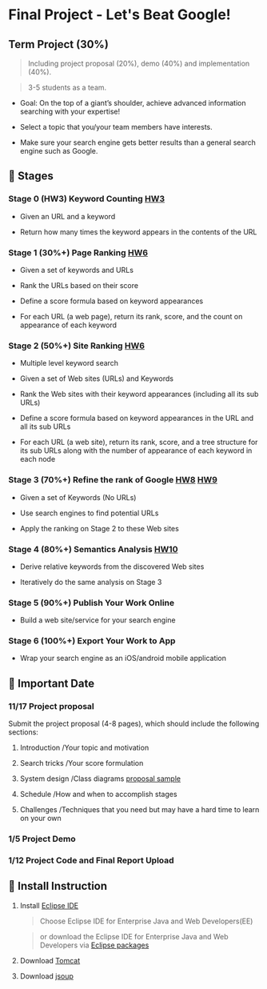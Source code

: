 # Final Project - Let's Beat Google! #

## Term Project (30%) ##

> Including project proposal (20%), demo (40%) and implementation (40%).

> 3-5 students as a team.

- Goal: On the top of a giant’s shoulder, achieve advanced information searching with your expertise!

- Select a topic that you/your team members have interests.

- Make sure your search engine gets better results than a general search engine such as Google. 

## :pushpin: Stages ##
### Stage 0 (HW3) Keyword Counting [HW3](https://github.com/YiChingLLin/2022DataStructure/tree/master/lab3)
- Given an URL and a keyword

- Return how many times the keyword appears in the contents of the URL

### Stage 1 (30%+) Page Ranking [HW6](https://github.com/YiChingLLin/2022DataStructure/tree/master/lab6)
- Given a set of keywords and URLs

- Rank the URLs based on their score

- Define a score formula based on keyword appearances

- For each URL (a web page), return its rank, score, and the count on appearance of each keyword 

### Stage 2 (50%+) Site Ranking [HW6](https://github.com/YiChingLLin/2022DataStructure/tree/master/lab6)
- Multiple level keyword search

- Given a set of Web sites (URLs) and Keywords

- Rank the Web sites with their keyword appearances (including all its sub URLs)

- Define a score formula based on keyword appearances in the URL and all its sub URLs

- For each URL (a web site), return its rank, score, and a tree structure for its sub URLs along with the number of appearance of each keyword in each node

### Stage 3 (70%+) Refine the rank of Google [HW8](https://github.com/YiChingLLin/2022DataStructure/tree/master/lab8) [HW9](https://github.com/YiChingLLin/2022DataStructure/tree/master/lab9)
- Given a set of Keywords (No URLs)

- Use search engines to find potential URLs

- Apply the ranking on Stage 2 to these Web sites

### Stage 4 (80%+) Semantics Analysis [HW10](https://github.com/YiChingLLin/2022DataStructure/tree/master/lab10)
- Derive relative keywords from the discovered Web sites

- Iteratively do the same analysis on Stage 3

### Stage 5 (90%+) Publish Your Work Online
- Build a web site/service for your search engine

### Stage 6 (100%+) Export Your Work to App
- Wrap your search engine as an iOS/android mobile application 

## :date: Important Date ##
### 11/17 Project proposal
Submit the project proposal (4-8 pages), which should include the following sections:

1. Introduction /Your topic and motivation

2. Search tricks /Your score formulation

3. System design /Class diagrams [proposal sample](http://www3.nccu.edu.tw/~yuf/DBProposalExample.pdf)

4. Schedule /How and when to accomplish stages

5. Challenges /Techniques that you need but may have a hard time to learn on your own

### 1/5 Project Demo 

### 1/12 Project Code and Final Report Upload

## :link: Install Instruction ##
1. Install [Eclipse IDE](http://www.eclipse.org/downloads/)

    > Choose Eclipse IDE for Enterprise Java and Web Developers(EE)

    > or download the Eclipse IDE for Enterprise Java and Web Developers via [Eclipse packages](https://www.eclipse.org/downloads/packages/)

2. Download [Tomcat](https://tomcat.apache.org/)

3. Download [jsoup](https://jsoup.org/download)
